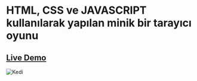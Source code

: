 # HTML, CSS ve JAVASCRIPT  kullanılarak yapılan minik bir tarayıcı oyunu 



##  [Live Demo](https://codepen.io/ikista/pen/dgNjme)

![Kedi](https://user-images.githubusercontent.com/14864468/47608653-c3563d00-da39-11e8-9b72-5ffb3c88ee6b.png)

